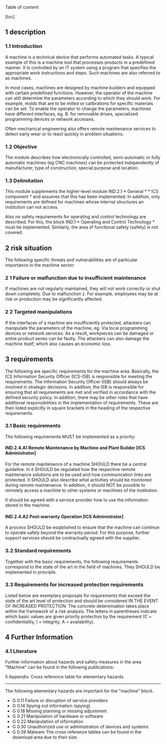 Table of content

[toc]
 
1 description
--------------

### 1.1 Introduction

A machine is a technical device that performs automated tasks. A typical example of this is a machine tool that processes products in a predefined manner. It is controlled by an IT system using a program that specifies the appropriate work instructions and steps. Such machines are also referred to as machines.

In most cases, machines are designed by machine builders and equipped with certain predefined functions. However, the operator of the machine can still determine the parameters according to which they should work. For example, molds that are to be milled or calibrations for specific materials can be set. To enable the operator to change the parameters, machines have different interfaces, eg. B. for removable drives, specialized programming devices or network accesses.

Often mechanical engineering also offers remote maintenance services to detect early wear or to react quickly in problem situations.

### 1.2 Objective

The module describes how electronically controlled, semi-automatic or fully automatic machines (eg CNC machines) can be protected independently of manufacturer, type of construction, special purpose and location.

### 1.3 Delimitation

This module supplements the higher-level module IND.2.1 * General * * ICS component * and assumes that this has been implemented. In addition, only requirements are defined for machines whose internal structures an institution can not access.

Also no safety requirements for operating and control technology are described. For this, the block IND.1 * Operating and Control Technology * must be implemented. Similarly, the area of ​​functional safety (safety) is not covered.

2 risk situation
-----------------

The following specific threats and vulnerabilities are of particular importance in the machine sector:

### 2 1 Failure or malfunction due to insufficient maintenance

If machines are not regularly maintained, they will not work correctly or shut down completely. Due to malfunction z. For example, employees may be at risk or production may be significantly affected.

### 2 2 Targeted manipulations

If the interfaces of a machine are insufficiently protected, attackers can manipulate the parameters of the machine, eg. Via local programming devices or network services. As a result, workpieces can be damaged or entire product series can be faulty. The attackers can also damage the machine itself, which also causes an economic loss.

3 requirements
---------------

The following are specific requirements for the machine area. Basically, the ICS Information Security Officer (ICS-ISB) is responsible for meeting the requirements. The Information Security Officer (ISB) should always be involved in strategic decisions. In addition, the ISB is responsible for ensuring that all requirements are met and verified in accordance with the defined security policy. In addition, there may be other roles that have additional responsibilities in the implementation of requirements. These are then listed explicitly in square brackets in the heading of the respective requirements.

### 3.1 Basic requirements

The following requirements MUST be implemented as a priority:

#### IND.2.4.A1 Remote Maintenance by Machine and Plant Builder [ICS Administrator]

For the remote maintenance of a machine SHOULD there be a central guideline. In it SHOULD be regulated how the respective remote maintenance solutions are to be used and how communication links are protected. It SHOULD also describe what activities should be monitored during remote maintenance.
In addition, it should NOT be possible to remotely access a machine to other systems or machines of the institution.

It should be agreed with a service provider how to use the information stored in the machine.

#### IND.2.4.A2 Post-warranty Operation [ICS Administrator]

A process SHOULD be established to ensure that the machine can continue to operate safely beyond the warranty period. For this purpose, further support services should be contractually agreed with the supplier.

### 3.2 Standard requirements

Together with the basic requirements, the following requirements correspond to the state of the art in the field of machines. They SHOULD be implemented in principle.

### 3.3 Requirements for increased protection requirements

Listed below are exemplary proposals for requirements that exceed the state of the art level of protection and should be considered IN THE EVENT OF INCREASED PROTECTION. The concrete determination takes place within the framework of a risk analysis. The letters in parentheses indicate which basic values ​​are given priority protection by the requirement (C = confidentiality, I = integrity, A = availability).

4 Further Information
------------------------------

### 4.1 Literature

Further information about hazards and safety measures in the area "Machine" can be found in the following publications:

5 Appendix: Cross reference table for elementary hazards
-------------------------------------------------- --------

The following elementary hazards are important for the "machine" block.

* G 0.11 Failure or disruption of service providers
* G 0.14 Spying out information (spying)
* G 0.18 Missing planning or missing adjustment
* G 0.21 Manipulation of hardware or software
* G 0.22 Manipulation of information
* G 0.30 Unauthorized use or administration of devices and systems
* G 0.39 Malware
The cross reference tables can be found in the download area due to their size.
